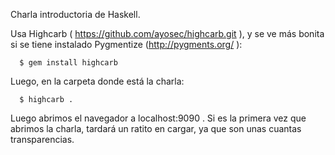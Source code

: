 Charla introductoria de Haskell.

Usa Highcarb ( https://github.com/ayosec/highcarb.git ), y se ve más bonita si se tiene instalado Pygmentize (http://pygments.org/ ):

```
  $ gem install highcarb
```

Luego, en la carpeta donde está la charla:

```
  $ highcarb .
```

Luego abrimos el navegador a localhost:9090 . Si es la primera vez que abrimos la charla, tardará un ratito en cargar, ya que son unas cuantas transparencias.
